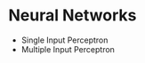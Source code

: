 # Neural Networks

<ul>
<li>
Single Input Perceptron
</li>
<li>
Multiple Input Perceptron
</li>
</ul>
